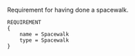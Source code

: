 Requirement for having done a spacewalk.

    REQUIREMENT
    {
        name = Spacewalk
        type = Spacewalk
    }
